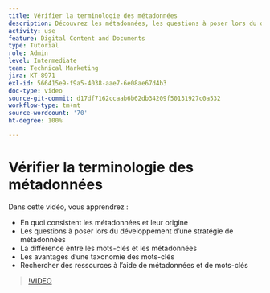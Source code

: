 ```yaml
---
title: Vérifier la terminologie des métadonnées
description: Découvrez les métadonnées, les questions à poser lors du développement d’une stratégie de métadonnées, et plus encore dans [!UICONTROL Workfront DAM].
activity: use
feature: Digital Content and Documents
type: Tutorial
role: Admin
level: Intermediate
team: Technical Marketing
jira: KT-8971
exl-id: 566415e9-f9a5-4038-aae7-6e08ae67d4b3
doc-type: video
source-git-commit: d17df7162ccaab6b62db34209f50131927c0a532
workflow-type: tm+mt
source-wordcount: '70'
ht-degree: 100%

---
```


# Vérifier la terminologie des métadonnées

Dans cette vidéo, vous apprendrez :

* En quoi consistent les métadonnées et leur origine
* Les questions à poser lors du développement d’une stratégie de métadonnées
* La différence entre les mots-clés et les métadonnées
* Les avantages d’une taxonomie des mots-clés
* Rechercher des ressources à l’aide de métadonnées et de mots-clés

>[!VIDEO](https://video.tv.adobe.com/v/335234/?quality=12&learn=on&enablevpops)
